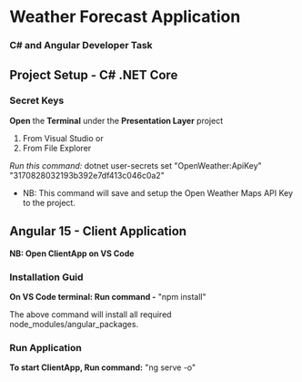 # Weather Forecast Application
### C# and Angular Developer Task

## Project Setup - C# .NET Core

### Secret Keys

__Open__ the __Terminal__ under the __Presentation Layer__ project
1. From Visual Studio or
2. From File Explorer

_Run this command:_ dotnet user-secrets set "OpenWeather:ApiKey" "3170828032193b392e7df413c046c0a2"

* NB: This command will save and setup the Open Weather Maps API Key to the project.

## Angular 15 - Client Application

__NB: Open ClientApp on VS Code__

### Installation Guid

__On VS Code terminal: Run command -__ "npm install"

The above command will install all required node_modules/angular_packages.

### Run Application

__To start ClientApp, Run command:__ "ng serve -o"


 
